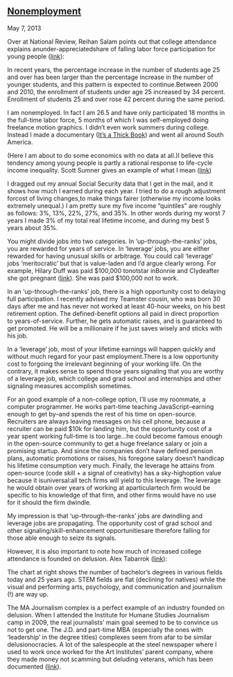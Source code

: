 ## [Nonemployment](/2013/05/07/nonemployment/ "Nonemployment")

May 7, 2013
            

Over at National Review, Reihan Salam points out that college attendance explains anunder-appreciatedshare of falling labor force participation for young people ([link](http://www.nationalreview.com/agenda/347480/americas-dismal-youth-nonemployment-rate)):

In recent years, the percentage increase in the number of students age 25 and over has been larger than the percentage increase in the number of younger students, and this pattern is expected to continue.Between 2000 and 2010, the enrollment of students under age 25 increased by 34 percent. Enrollment of students 25 and over rose 42 percent during the same period.

I am nonemployed. In fact I am 26.5 and have only participated 18 months in the full-time labor force, 5 months of which I was self-employed doing freelance motion graphics. I didn’t even work summers during college. Instead I made a documentary ([It’s a Thick Book](http://www.aptv.org/videoroom/viewprogram.asp?FileID=900)) and went all around South America.

(Here I am about to do some economics with no data at all.)I believe this tendency among young people is partly a rational response to life-cycle income inequality. Scott Sumner gives an example of what I mean ([link](http://www.themoneyillusion.com/?p=7215))

I dragged out my annual Social Security data that I get in the mail, and it shows how much I earned during each year. I tried to do a rough adjustment forcost of living changes,to make things fairer (otherwise my income looks extremely unequal.) I am pretty sure my five income “quintiles” are roughly as follows: 3%, 13%, 22%, 27%, and 35%. In other words during my worst 7 years I made 3% of my total real lifetime income, and during my best 5 years about 35%.

You might divide jobs into two categories. In ‘up-through-the-ranks’ jobs, you are rewarded for years of service. In ‘leverage’ jobs, you are either rewarded for having unusual skills or arbitrage. You could call ‘leverage’ jobs ‘meritocratic’ but that is value-laden and I’d argue clearly wrong. For example, Hilary Duff was paid $100,000 tonotstar inBonnie and Clydeafter she got pregnant ([link](http://www.cinemablend.com/new/Hilary-Duff-Paid-100-000-To-Walk-Away-From-Bonnie-And-Clyde-Remake-26482.html)). She was paid $100,000 not to work.

In an ‘up-through-the-ranks’ job, there is a high opportunity cost to delaying full participation. I recently advised my Teamster cousin, who was born 30 days after me and has never not worked at least 40-hour weeks, on his best retirement option. The defined-benefit options all paid in direct proportion to years-of-service. Further, he gets automatic raises, and is guaranteed to get promoted. He will be a millionaire if he just saves wisely and sticks with his job.

In a ‘leverage’ job, most of your lifetime earnings will happen quickly and without much regard for your past employment.There is a low opportunity cost to forgoing the irrelevant beginning of your working life. On the contrary, it makes sense to spend those years signaling that you are worthy of a leverage job, which college and grad school and internships and other signaling measures accomplish sometimes.

For an good example of a non-college option, I’ll use my roommate, a computer programmer. He works part-time teaching JavaScript–earning enough to get by–and spends the rest of his time on open-source. Recruiters are always leaving messages on his cell phone, because a recruiter can be paid $10k for landing him, but the opportunity cost of a year spent working full-time is too large…he could become famous enough in the open-source community to get a huge freelance salary or join a promising startup. And since the companies don’t have defined pension plans, automatic promotions or raises, his foregone salary doesn’t handicap his lifetime consumption very much. Finally, the leverage he attains from open-source (code skill + a signal of creativity) has a sky-highoption value because it isuniversal:all tech firms will yield to this leverage. The leverage he would obtain over years of working at aparticulartech firm would be specific to his knowledge of that firm, and other firms would have no use for it should the firm dwindle.

My impression is that ‘up-through-the-ranks’ jobs are dwindling and leverage jobs are propagating. The opportunity cost of grad school and other signaling/skill-enhancement opportunitiesare therefore falling for those able enough to seize its signals.

However, it is also important to note how much of increased college attendance is founded on delusion. Alex Tabarrok ([link](http://marginalrevolution.com/marginalrevolution/2011/11/college-has-been-oversold.html)):

The chart at right shows the number of bachelor’s degrees in various fields today and 25 years ago. STEM fields are flat (declining for natives) while the visual and performing arts, psychology, and communication and journalism (!) are way up.

The MA Journalism complex is a perfect example of an industry founded on delusion. When I attended the Institute for Humane Studies Journalism camp in 2009, the real journalists’ main goal seemed to be to convince us not to get one. The J.D. and part-time MBA (especially the ones with ‘leadership’ in the degree titles) complexes seem from afar to be similar delusionocracies. A lot of the salespeople at the steel newspaper where I used to work once worked for the Art Institutes’ parent company, where they made money not scamming but deluding veterans, which has been documented ([link](http://www.bloomberg.com/news/2010-09-23/veterans-failing-to-learn-show-hazards-of-for-profit-schools-under-gi-bill.html)).

					            